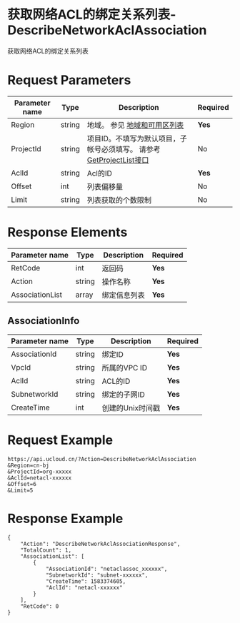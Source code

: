 # 获取网络ACL的绑定关系列表-DescribeNetworkAclAssociation

获取网络ACL的绑定关系列表

# Request Parameters
|Parameter name|Type|Description|Required|
|---|---|---|---|
|Region|string|地域。 参见 [地域和可用区列表](api/summary/regionlist)|**Yes**|
|ProjectId|string|项目ID。不填写为默认项目，子帐号必须填写。 请参考[GetProjectList接口](api/summary/get_project_list)|No|
|AclId|string|Acl的ID|**Yes**|
|Offset|int|列表偏移量|No|
|Limit|string|列表获取的个数限制|No|

# Response Elements
|Parameter name|Type|Description|Required|
|---|---|---|---|
|RetCode|int|返回码|**Yes**|
|Action|string|操作名称|**Yes**|
|AssociationList|array|绑定信息列表|**Yes**|

## AssociationInfo
|Parameter name|Type|Description|Required|
|---|---|---|---|
|AssociationId|string|绑定ID|**Yes**|
|VpcId|string|所属的VPC ID|**Yes**|
|AclId|string|ACL的ID|**Yes**|
|SubnetworkId|string|绑定的子网ID|**Yes**|
|CreateTime|int|创建的Unix时间戳|**Yes**|

# Request Example
```
https://api.ucloud.cn/?Action=DescribeNetworkAclAssociation
&Region=cn-bj
&ProjectId=org-xxxxx
&AclId=netacl-xxxxxx
&Offset=6
&Limit=5
```

# Response Example
```
{
    "Action": "DescribeNetworkAclAssociationResponse", 
    "TotalCount": 1, 
    "AssociationList": [
        {
            "AssociationId": "netaclassoc_xxxxxx", 
            "SubnetworkId": "subnet-xxxxxx", 
            "CreateTime": 1583374605, 
            "AclId": "netacl-xxxxxx"
        }
    ], 
    "RetCode": 0
}
```

